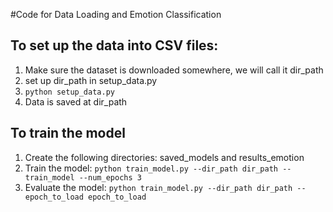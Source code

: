 #Code for Data Loading and Emotion Classification

## To set up the data into CSV files:
1) Make sure the dataset is downloaded somewhere, we will call it dir_path
2) set up dir_path in setup_data.py
3) `python setup_data.py`
4) Data is saved at dir_path

## To train the model
1) Create the following directories: saved_models and results_emotion
2) Train the model: `python train_model.py --dir_path dir_path --train_model --num_epochs 3`
3) Evaluate the model: `python train_model.py --dir_path dir_path --epoch_to_load epoch_to_load`


